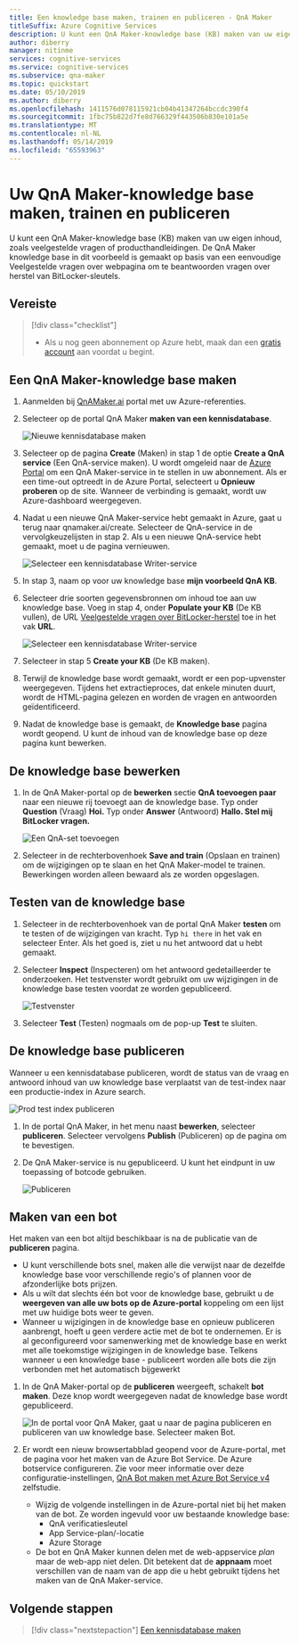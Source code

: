 ```yaml
---
title: Een knowledge base maken, trainen en publiceren - QnA Maker
titleSuffix: Azure Cognitive Services
description: U kunt een QnA Maker-knowledge base (KB) maken van uw eigen inhoud, zoals veelgestelde vragen of producthandleidingen. De QnA Maker knowledge base in dit voorbeeld is gemaakt op basis van een eenvoudige Veelgestelde vragen over webpagina om te beantwoorden vragen over herstel van BitLocker-sleutels.
author: diberry
manager: nitinme
services: cognitive-services
ms.service: cognitive-services
ms.subservice: qna-maker
ms.topic: quickstart
ms.date: 05/10/2019
ms.author: diberry
ms.openlocfilehash: 1411576d078115921cb04b41347264bccdc390f4
ms.sourcegitcommit: 1fbc75b822d7fe8d766329f443506b830e101a5e
ms.translationtype: MT
ms.contentlocale: nl-NL
ms.lasthandoff: 05/14/2019
ms.locfileid: "65593963"
---
```

# <a name="create-train-and-publish-your-qna-maker-knowledge-base"></a>Uw QnA Maker-knowledge base maken, trainen en publiceren

U kunt een QnA Maker-knowledge base (KB) maken van uw eigen inhoud, zoals veelgestelde vragen of producthandleidingen. De QnA Maker knowledge base in dit voorbeeld is gemaakt op basis van een eenvoudige Veelgestelde vragen over webpagina om te beantwoorden vragen over herstel van BitLocker-sleutels.

## <a name="prerequisite"></a>Vereiste

> [!div class="checklist"]
> * Als u nog geen abonnement op Azure hebt, maak dan een [gratis account](https://azure.microsoft.com/free/?WT.mc_id=A261C142F) aan voordat u begint.

## <a name="create-a-qna-maker-knowledge-base"></a>Een QnA Maker-knowledge base maken

1. Aanmelden bij [QnAMaker.ai](https://QnAMaker.ai) portal met uw Azure-referenties.

1. Selecteer op de portal QnA Maker **maken van een kennisdatabase**.

   ![Nieuwe kennisdatabase maken](../media/qna-maker-create-kb.png)

1. Selecteer op de pagina **Create** (Maken) in stap 1 de optie **Create a QnA service** (Een QnA-service maken). U wordt omgeleid naar de [Azure Portal](https://ms.portal.azure.com/#create/Microsoft.CognitiveServicesQnAMaker) om een QnA Maker-service in te stellen in uw abonnement. Als er een time-out optreedt in de Azure Portal, selecteert u **Opnieuw proberen** op de site. Wanneer de verbinding is gemaakt, wordt uw Azure-dashboard weergegeven.

1. Nadat u een nieuwe QnA Maker-service hebt gemaakt in Azure, gaat u terug naar qnamaker.ai/create. Selecteer de QnA-service in de vervolgkeuzelijsten in stap 2. Als u een nieuwe QnA-service hebt gemaakt, moet u de pagina vernieuwen.

   ![Selecteer een kennisdatabase Writer-service](../media/qnamaker-quickstart-kb/qnaservice-selection.png)

1. In stap 3, naam op voor uw knowledge base **mijn voorbeeld QnA KB**.

1. Selecteer drie soorten gegevensbronnen om inhoud toe aan uw knowledge base. Voeg in stap 4, onder **Populate your KB** (De KB vullen), de URL [Veelgestelde vragen over BitLocker-herstel](https://docs.microsoft.com/windows/security/information-protection/bitlocker/bitlocker-overview-and-requirements-faq) toe in het vak **URL**.

   ![Selecteer een kennisdatabase Writer-service](../media/qnamaker-quickstart-kb/add-datasources.png)

1. Selecteer in stap 5 **Create your KB** (De KB maken).

1. Terwijl de knowledge base wordt gemaakt, wordt er een pop-upvenster weergegeven. Tijdens het extractieproces, dat enkele minuten duurt, wordt de HTML-pagina gelezen en worden de vragen en antwoorden geïdentificeerd.

1. Nadat de knowledge base is gemaakt, de **Knowledge base** pagina wordt geopend. U kunt de inhoud van de knowledge base op deze pagina kunt bewerken.

## <a name="edit-the-knowledge-base"></a>De knowledge base bewerken

1. In de QnA Maker-portal op de **bewerken** sectie **QnA toevoegen paar** naar een nieuwe rij toevoegt aan de knowledge base. Typ onder **Question** (Vraag) **Hoi.** Typ onder **Answer** (Antwoord) **Hallo. Stel mij BitLocker vragen.**

    ![Een QnA-set toevoegen](../media/qnamaker-quickstart-kb/add-qna-pair.png)

1. Selecteer in de rechterbovenhoek **Save and train** (Opslaan en trainen) om de wijzigingen op te slaan en het QnA Maker-model te trainen. Bewerkingen worden alleen bewaard als ze worden opgeslagen.

## <a name="test-the-knowledge-base"></a>Testen van de knowledge base

1. Selecteer in de rechterbovenhoek van de portal QnA Maker **testen** om te testen of de wijzigingen van kracht. Typ `hi there` in het vak en selecteer Enter. Als het goed is, ziet u nu het antwoord dat u hebt gemaakt.

1. Selecteer **Inspect** (Inspecteren) om het antwoord gedetailleerder te onderzoeken. Het testvenster wordt gebruikt om uw wijzigingen in de knowledge base testen voordat ze worden gepubliceerd.

    ![Testvenster](../media/qnamaker-quickstart-kb/inspect.png)

1. Selecteer **Test** (Testen) nogmaals om de pop-up **Test** te sluiten.

## <a name="publish-the-knowledge-base"></a>De knowledge base publiceren

Wanneer u een kennisdatabase publiceren, wordt de status van de vraag en antwoord inhoud van uw knowledge base verplaatst van de test-index naar een productie-index in Azure search.

![Prod test index publiceren](../media/qnamaker-how-to-publish-kb/publish-prod-test.png)

1. In de portal QnA Maker, in het menu naast **bewerken**, selecteer **publiceren**. Selecteer vervolgens **Publish** (Publiceren) op de pagina om te bevestigen.

1. De QnA Maker-service is nu gepubliceerd. U kunt het eindpunt in uw toepassing of botcode gebruiken.

    ![Publiceren](../media/qnamaker-quickstart-kb/publish-sucess.png)

## <a name="create-a-bot"></a>Maken van een bot

Het maken van een bot altijd beschikbaar is na de publicatie van de **publiceren** pagina. 

* U kunt verschillende bots snel, maken alle die verwijst naar de dezelfde knowledge base voor verschillende regio's of plannen voor de afzonderlijke bots prijzen. 
* Als u wilt dat slechts één bot voor de knowledge base, gebruikt u de **weergeven van alle uw bots op de Azure-portal** koppeling om een lijst met uw huidige bots weer te geven. 
* Wanneer u wijzigingen in de knowledge base en opnieuw publiceren aanbrengt, hoeft u geen verdere actie met de bot te ondernemen. Er is al geconfigureerd voor samenwerking met de knowledge base en werkt met alle toekomstige wijzigingen in de knowledge base. Telkens wanneer u een knowledge base - publiceert worden alle bots die zijn verbonden met het automatisch bijgewerkt

1. In de QnA Maker-portal op de **publiceren** weergeeft, schakelt **bot maken**. Deze knop wordt weergegeven nadat de knowledge base wordt gepubliceerd.

    ![In de portal voor QnA Maker, gaat u naar de pagina publiceren en publiceren van uw knowledge base. Selecteer maken Bot.](../media/qnamaker-create-publish-knowledge-base/create-bot-from-published-knowledge-base-page.png)

1. Er wordt een nieuw browsertabblad geopend voor de Azure-portal, met de pagina voor het maken van de Azure Bot Service. De Azure botservice configureren. Zie voor meer informatie over deze configuratie-instellingen, [QnA Bot maken met Azure Bot Service v4](../tutorials/create-qna-bot.md) zelfstudie.
    
    * Wijzig de volgende instellingen in de Azure-portal niet bij het maken van de bot. Ze worden ingevuld voor uw bestaande knowledge base: 
        * QnA verificatiesleutel
        * App Service-plan/-locatie
        * Azure Storage
    * De bot en QnA Maker kunnen delen met de web-appservice _plan_ maar de web-app niet delen. Dit betekent dat de **appnaam** moet verschillen van de naam van de app die u hebt gebruikt tijdens het maken van de QnA Maker-service. 


## <a name="next-steps"></a>Volgende stappen

> [!div class="nextstepaction"]
> [Een kennisdatabase maken](../How-To/create-knowledge-base.md)
